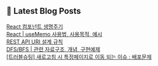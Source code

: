 

## 💌 Latest Blog Posts

<a href=https://yesolz.tistory.com/entry/React-%EC%BB%B4%ED%8F%AC%EB%84%8C%ED%8A%B8-%EC%83%9D%EB%AA%85%EC%A3%BC%EA%B8%B0>React 컴포넌트 생명주기</a></br><a href=https://yesolz.tistory.com/entry/React-useMemo-%EC%82%AC%EC%9A%A9%EB%B2%95-%EC%82%AC%EC%9A%A9%EB%AA%A9%EC%A0%81-%EC%98%88%EC%8B%9C>React | useMemo 사용법, 사용목적, 예시</a></br><a href=https://yesolz.tistory.com/entry/REST-API-URI-%EC%84%A4%EA%B3%84-%EA%B7%9C%EC%B9%99>REST API URI 설계 규칙</a></br><a href=https://yesolz.tistory.com/entry/DFSBFS>DFS/BFS | 관련 자료구조, 개념, 구현예제</a></br><a href=https://yesolz.tistory.com/entry/%ED%8A%B8%EB%9F%AC%EB%B8%94%EC%8A%88%ED%8C%85-%EC%83%88%EB%A1%9C%EA%B3%A0%EC%B9%A8-%EC%8B%9C-%ED%8A%B9%EC%A0%95%ED%8E%98%EC%9D%B4%EC%A7%80%EB%A1%9C-%EC%9D%B4%EB%8F%99-%EB%90%98%EB%8A%94-%EC%9D%B4%EC%8A%88-%EB%B0%B0%ED%8F%AC%EB%AC%B8%EC%A0%9C>[트러블슈팅] 새로고침 시 특정페이지로 이동 되는 이슈 : 배포문제</a></br>